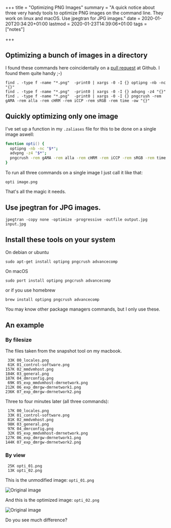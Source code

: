 +++
title = "Optimizing PNG Images"
summary = "A quick notice about three very handy tools to optimize PNG images on the command line. They work on linux and macOS. Use jpegtran for JPG images."
date = 2020-01-20T20:34:20+01:00
lastmod = 2020-01-23T14:39:06+01:00
tags = ["notes"]

+++

## Optimizing a bunch of images in a directory

I found these commands here coincidentally on a
[pull request](https://github.com/xianmin/hugo-theme-jane/pull/266) at Github.
I found them quite handy ;-)

```
find . -type f -name "*.png"  -print0 | xargs -0 -I {} optipng -nb -nc "{}"
find . -type f -name "*.png"  -print0 | xargs -0 -I {} advpng -z4 "{}"
find . -type f -name "*.png"  -print0 | xargs -0 -I {} pngcrush -rem gAMA -rem alla -rem cHRM -rem iCCP -rem sRGB -rem time -ow "{}"
```

## Quickly optimizing only one image

I've set up a function in my `.zaliases` file for this to be done on a single
image aswell:

``` zsh
function opti() {
  optipng -nb -nc "$*";
  advpng -z4 "$*";
  pngcrush -rem gAMA -rem alla -rem cHRM -rem iCCP -rem sRGB -rem time -ow "$*";
}
```

To run all three commands on a single image I just call it like that:

```
opti image.png
```

That's all the magic it needs.

## Use jpegtran for JPG images.

```
jpegtran -copy none -optimize -progressive -outfile output.jpg input.jpg
```

## Install these tools on your system

On debian or ubuntu

```
sudo apt-get install optipng pngcrush advancecomp
```

On macOS

```
sudo port install optipng pngcrush advancecomp
```

or if you use homebrew

```
brew install optipng pngcrush advancecomp
```

You may know other package managers commands, but I only use these.

## An example

### By filesize

The files taken from the snapshot tool on my macbook.

```
 33K 00_locales.png
 61K 01_control-software.png
157K 02_mmdvmhost.png
184K 03_general.png
187K 04_dmrconfig.png
 69K 05_exp_mmdvmhost-dmrnetwork.png
212K 06_exp_dmrgw-dmrnetwork1.png
236K 07_exp_dmrgw-dmrnetwork2.png
```

Three to four minutes later (all three commands):

```
 17K 00_locales.png
 33K 01_control-software.png
 81K 02_mmdvmhost.png
 98K 03_general.png
 97K 04_dmrconfig.png
 32K 05_exp_mmdvmhost-dmrnetwork.png
127K 06_exp_dmrgw-dmrnetwork1.png
144K 07_exp_dmrgw-dmrnetwork2.png
```

### By view

```
 25K opti_01.png
 13K opti_02.png
```

This is the unmodified image: `opti_01.png`

![Original image](/images/post/2020/01/opti_01.png)

And this is the optimized image: `opti_02.png`

![Original image](/images/post/2020/01/opti_02.png)

Do you see much difference?
